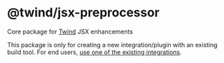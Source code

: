 # @twind/jsx-preprocessor

Core package for [Twind](https://twind.dev/) JSX enhancements

This package is only for creating a new integration/plugin with an existing build tool. For end users, [use one of the existing integrations](../../README.md#integrations).
